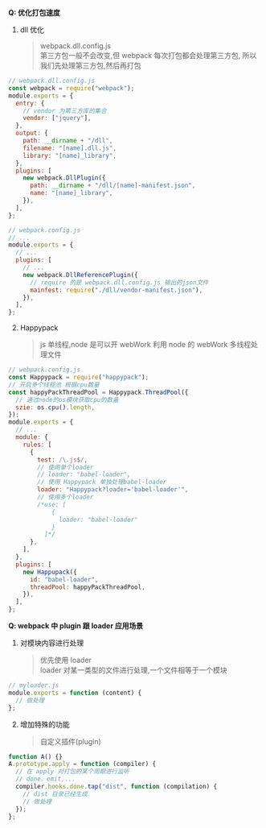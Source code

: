 **Q: 优化打包速度**

1. dll 优化
   > webpack.dll.config.js  
   > 第三方包一般不会改变,但 webpack 每次打包都会处理第三方包, 所以我们先处理第三方包,然后再打包

```js
// webpack.dll.config.js
const webpack = require("webpack");
module.exports = {
  entry: {
    // vendor 为第三方库的集合
    vendor: ["jquery"],
  },
  output: {
    path: __dirname + "/dll",
    filename: "[name].dll.js",
    library: "[name]_library",
  },
  plugins: [
    new webpack.DllPlugin({
      path: __dirname + "/dll/[name]-manifest.json",
      name: "[name]_library",
    }),
  ],
};

// webpack.config.js
// ...
module.exports = {
  // ...
  plugins: [
    // ...
    new webpack.DllReferencePlugin({
      // require 的是 webpack.dll.config.js 输出的json文件
      mainfest: require("./dll/vendor-manifest.json"),
    }),
  ],
};
```

2. Happypack
   > js 单线程,node 是可以开 webWork
   > 利用 node 的 webWork 多线程处理文件

```js
// webpack.config.js
const Happypack = require("happypack");
// 开启多个线程池 根据cpu数量
const happyPackThreadPool = Happypack.ThreadPool({
  // 通过node的os模块获取cpu的数量
  szie: os.cpu().length,
});
module.exports = {
  // ...
  module: {
    rules: [
      {
        test: /\.js$/,
        // 使用单个loader
        // loader: "babel-loader",
        // 使用 Happypack 单独处理babel-loader
        loader: "Happypack?loader='babel-loader'",
        // 使用多个loader
        /*use: [
            {
              loader: "babel-loader"
            }
          ]*/
      },
    ],
  },
  plugins: [
    new Happupack({
      id: "babel-loader",
      threadPool: happyPackThreadPool,
    }),
  ],
};
```

**Q: webpack 中 plugin 跟 loader 应用场景**

1. 对模块内容进行处理
   > 优先使用 loader  
   > loader 对某一类型的文件进行处理,一个文件相等于一个模块

```js
// myloader.js
module.exports = function (content) {
  // 做处理
};
```

2. 增加特殊的功能
   > 自定义插件(plugin)

```js
function A() {}
A.prototype.apply = function (compiler) {
  // 在 apply 对打包的某个周期进行监听
  // done、emit,...
  compiler.hooks.done.tap("dist", function (compilation) {
    // dist 目录已经生成
    // 做处理
  });
};
```
